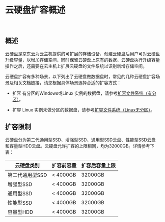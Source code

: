 # 云硬盘扩容概述

<br>

## 概述

云硬盘是京东云为云主机提供的可扩展的存储设备，创建云硬盘后用户可对云硬盘升级容量，以增加存储空间，同时保留云硬盘上原有的数据。云硬盘执行升级容量操作之后，还需要在云主机上扩展云硬盘的文件系统以识别新增存储空间。

云硬盘扩容有多种场景，以下列出了云硬盘做数据盘时，常见的几种云硬盘扩容场景及相关文档链接，请您根据具体场景选择合适的扩容方式：



- 扩容 有分区的Windows或Linux 实例的数据盘，请参考[扩容文件系统（有分区）](https://docs.jdcloud.com/cn/cloud-disk-service/expand-file-system-multi-partition)。



- 扩容 Linux 实例未做分区的数据盘，请参考[扩容文件系统（Linux无分区）](https://docs.jdcloud.com/cn/cloud-disk-service/expand-file-system-linux)。


## 扩容限制

云硬盘分为第二代通用型SSD、增强型SSD、通用型SSD云盘、性能型SSD云盘和容量型HDD云盘。云硬盘允许扩容的上限相同，均为32000GB。详情参考下表：

| 云硬盘类别      | 扩容前容量 | 扩容后容量上限 |
| --------------- | ---------- | -------------- |
| 第二代通用型SSD | < 4000GB   | 32000GB        |
| 增强型SSD       | < 4000GB   | 32000GB        |
| 通用型SSD       | < 4000GB   | 32000GB        |
| 性能型SSD       | < 4000GB   | 32000GB        |
| 容量型HDD       | < 4000GB   | 32000GB        |

